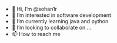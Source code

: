 - 👋 Hi, I’m @sohan1r
- 👀 I’m interested in software development
- 🌱 I’m currently learning java and python
- 💞️ I’m looking to collaborate on ...
- 📫 How to reach me 

<!---
sohan1r/sohan1r is a ✨ special ✨ repository because its `README.md` (this file) appears on your GitHub profile.
You can click the Preview link to take a look at your changes.
--->
